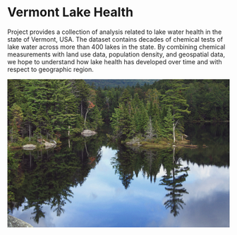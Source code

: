 # Vermont Lake Health
Project provides a collection of analysis related to lake water health in the state of Vermont, USA. The dataset contains decades of chemical tests of lake water across more than 400 lakes in the state. By combining chemical measurements with land use data, population density, and geospatial data, we hope to understand how lake health has developed over time and with respect to geographic region.

<img src="image.jpg" width="1028"/>
